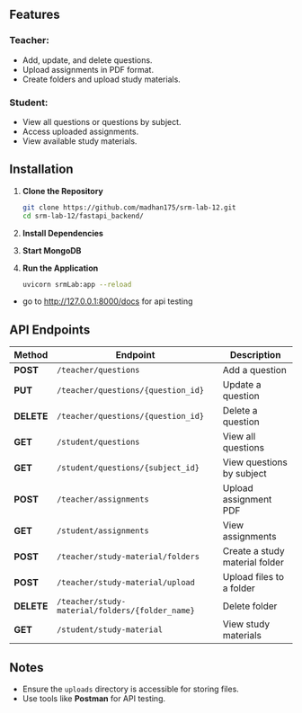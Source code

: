 ## Features

### Teacher:

- Add, update, and delete questions.
- Upload assignments in PDF format.
- Create folders and upload study materials.

### Student:

- View all questions or questions by subject.
- Access uploaded assignments.
- View available study materials.

## Installation

1. **Clone the Repository**
    ```bash
    git clone https://github.com/madhan175/srm-lab-12.git
    cd srm-lab-12/fastapi_backend/
    ```

2. **Install Dependencies**

3. **Start MongoDB**  

4. **Run the Application**
    ```bash
    uvicorn srmLab:app --reload
    ```

- go to http://127.0.0.1:8000/docs for api testing

## API Endpoints

| Method     | Endpoint                                        | Description                    |
|------------|-------------------------------------------------|--------------------------------|
| **POST**   | `/teacher/questions`                            | Add a question                 |
| **PUT**    | `/teacher/questions/{question_id}`              | Update a question              |
| **DELETE** | `/teacher/questions/{question_id}`              | Delete a question              |
| **GET**    | `/student/questions`                            | View all questions             |
| **GET**    | `/student/questions/{subject_id}`               | View questions by subject      |
| **POST**   | `/teacher/assignments`                          | Upload assignment PDF          |
| **GET**    | `/student/assignments`                          | View assignments               |
| **POST**   | `/teacher/study-material/folders`               | Create a study material folder |
| **POST**   | `/teacher/study-material/upload`                | Upload files to a folder       |
| **DELETE** | `/teacher/study-material/folders/{folder_name}` | Delete folder                  |
| **GET**    | `/student/study-material`                       | View study materials           |

## Notes

- Ensure the `uploads` directory is accessible for storing files.
- Use tools like **Postman** for API testing.

